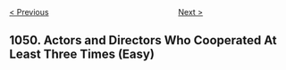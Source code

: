 <!--|This file generated by command(leetcode description); DO NOT EDIT.    |-->
<!--+----------------------------------------------------------------------+-->
<!--|@author    Openset <openset.wang@gmail.com>                           |-->
<!--|@link      https://github.com/openset                                 |-->
<!--|@home      https://github.com/openset/leetcode                        |-->
<!--+----------------------------------------------------------------------+-->

[< Previous](https://github.com/openset/leetcode/tree/master/problems/last-stone-weight-ii "Last Stone Weight II")
　　　　　　　　　　　　　　　　
[Next >](https://github.com/openset/leetcode/tree/master/problems/height-checker "Height Checker")

## 1050. Actors and Directors Who Cooperated At Least Three Times (Easy)


